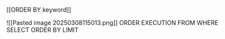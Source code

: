 [[ORDER BY keyword]]

 ![[Pasted image 20250308115013.png]]
ORDER EXECUTION
FROM
WHERE
SELECT
ORDER BY
LIMIT
